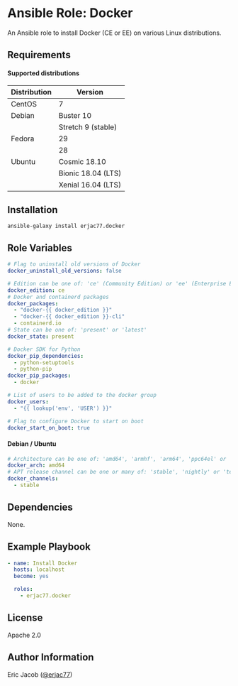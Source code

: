 # Ansible Role: Docker

An Ansible role to install Docker (CE or EE) on various Linux distributions.

## Requirements

#### Supported distributions

| Distribution | Version            |
| ------------ | ------------------ |
| CentOS       | 7                  |
| Debian       | Buster 10          |
|              | Stretch 9 (stable) |
| Fedora       | 29                 |
|              | 28                 |
| Ubuntu       | Cosmic 18.10       |
|              | Bionic 18.04 (LTS) |
|              | Xenial 16.04 (LTS) |

## Installation

```
ansible-galaxy install erjac77.docker
```

## Role Variables

```yaml
# Flag to uninstall old versions of Docker
docker_uninstall_old_versions: false

# Edition can be one of: 'ce' (Community Edition) or 'ee' (Enterprise Edition)
docker_edition: ce
# Docker and containerd packages
docker_packages:
  - "docker-{{ docker_edition }}"
  - "docker-{{ docker_edition }}-cli"
  - containerd.io
# State can be one of: 'present' or 'latest'
docker_state: present

# Docker SDK for Python
docker_pip_dependencies:
  - python-setuptools
  - python-pip
docker_pip_packages:
  - docker

# List of users to be added to the docker group
docker_users:
  - "{{ lookup('env', 'USER') }}"

# Flag to configure Docker to start on boot
docker_start_on_boot: true
```

#### Debian / Ubuntu

```yaml
# Architecture can be one of: 'amd64', 'armhf', 'arm64', 'ppc64el' or 's390x'
docker_arch: amd64
# APT release channel can be one or many of: 'stable', 'nightly' or 'test'
docker_channels:
  - stable
```

## Dependencies

None.

## Example Playbook

```yaml
- name: Install Docker
  hosts: localhost
  become: yes

  roles:
    - erjac77.docker
```

## License

Apache 2.0

## Author Information

Eric Jacob ([@erjac77](https://github.com/erjac77))
